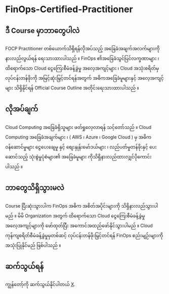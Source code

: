 # FinOps-Certified-Practitioner


## ဒီ Course မှာဘာတွေပါလဲ

FOCP Practitioner တစ်ယောက်သိရှိရန်လိုအပ်သည့် အခြေခံအချက်အလက်များကို နားလည်လွယ်ရန် ရေးသားထားပါသည် ။ FinOps ၏အခြေခံသွင်ပြင်လက္ခဏာများ ၊ ထိရောက်သော Cloud ငွေကြေးစီမံခန့်ခွဲမှု အလေ့အကျင့်များ ၊ Cloud အသုံးစရိတ်မှ လုပ်ငန်းတန်ဖိုးကို အမြင့်ဆုံးမြှင့်တင်ရန်အတွက် အဓိကအခြေခံမူများနှင့် အလေ့အကျင့်များ သိရှိနိုင်ရန် Official Course Outline အတိုင်းရေးသားထားပါသည် ။


## လိုအပ်ချက်

Cloud Computing အခြေခံရှိသူများ ဖတ်ရှုလေ့လာရန် သင့်တော်သည် ။ Cloud Computing အခြေခံအချက်များ ၊ ( AWS ၊ Azure ၊ Google Cloud ) မှ အဓိကဝန်ဆောင်မှုများ ငွေပေးချေမှု နှင့် စျေးနှုန်းမော်ဒယ်များ ၊ လည်ပတ်မှုတန်ဖိုးနှင့် ပေးဆောင်သည့် သုံးစွဲမှုပုံစံများ၏ အခြေခံမူများ ကိုသိရှိနားလည်ထားလျှင်ပိုကောင်းပါသည် ။


## ဘာတွေသိရှိသွားမလဲ

Course ပြီးဆုံးသွားပါက FinOps အဓိက အစိတ်အပိုင်းများကို သိရှိနားလည်သွားပါမည် ။ မိမိ Organization အတွက် ထိရောက်သော Cloud ငွေကြေးစီမံခန့်ခွဲမှု အလေ့အကျင့်များကို ဖော်ထုတ်ပြီး အကောင်အထည်ဖော်နိုင်သွားပါမည် ။ Cloud ကုန်ကျစရိတ်စီမံခန့်ခွဲမှုမှတစ်ဆင့် လုပ်ငန်းတန်ဖိုးမြှင့်တင်ရန် FinOps စည်းမျဉ်းများကို အသုံးပြုနိုင်မည် ဖြစ်ပါသည် ။

## ဆက်သွယ်ရန်

ကျွန်​​တော့်​ကို ဆက်​သွယ်​နိုင်​ပါတယ်​ [X](https://x.com/thantzinphyo_gg).
